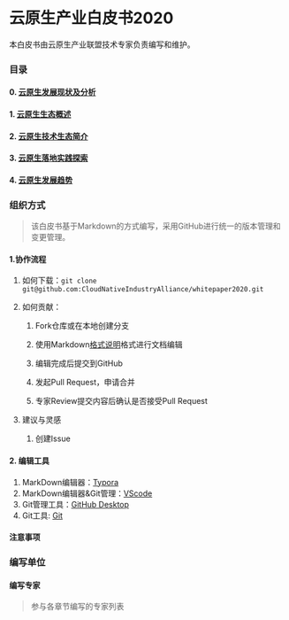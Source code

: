 # 云原生产业白皮书2020

本白皮书由云原生产业联盟技术专家负责编写和维护。

### 目录
#### 0. [云原生发展现状及分析](云原生发展现状及分析.md)
#### 1. [云原生生态概述](云原生生态概括.md)
#### 2. [云原生技术生态简介](云原生技术生态简介.md)
#### 3. [云原生落地实践探索](云原生落地实践探索.md)
#### 4. [云原生发展趋势](云原生发展趋势.md)


### 组织方式

>该白皮书基于Markdown的方式编写，采用GitHub进行统一的版本管理和变更管理。

#### 1.协作流程
1. 如何下载：`git clone git@github.com:CloudNativeIndustryAlliance/whitepaper2020.git`

2. 如何贡献：

   1. Fork仓库或在本地创建分支
   
   2. 使用Markdown[格式说明](http://www.markdown.cn/)格式进行文档编辑

   3. 编辑完成后提交到GitHub

   4. 发起Pull Request，申请合并

   5. 专家Review提交内容后确认是否接受Pull Request

3. 建议与灵感

   1. 创建Issue

#### 2. 编辑工具

   1. MarkDown编辑器：[Typora](https://typora.io)
   2. MarkDown编辑器&Git管理：[VScode](https://code.visualstudio.com/)
   3. Git管理工具：[GitHub Desktop](https://desktop.github.com)
   4. Git工具: [Git](https://git-scm.com/)
   
#### 注意事项

### 编写单位

#### 编写专家
 
 > 参与各章节编写的专家列表